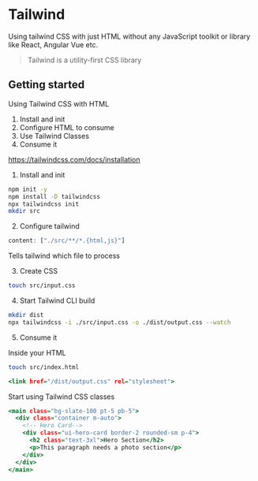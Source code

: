 # Tailwind

Using tailwind CSS with just HTML without any
JavaScript toolkit or library like React, Angular
Vue etc.

> Tailwind is a utility-first CSS library

## Getting started

Using Tailwind CSS with HTML

1. Install and init
2. Configure HTML to consume
3. Use Tailwind Classes
4. Consume it

https://tailwindcss.com/docs/installation

1. Install and init

```bash
npm init -y
npm install -D tailwindcss
npx tailwindcss init
mkdir src
```

2. Configure tailwind

```javascript:file=tailwind.config.js
content: ["./src/**/*.{html,js}"]
```

Tells tailwind which file to process

3. Create CSS

```bash
touch src/input.css
```

4. Start Tailwind CLI build

```bash
mkdir dist
npx tailwindcss -i ./src/input.css -o ./dist/output.css --watch
```

5. Consume it

Inside your HTML

```bash
touch src/index.html
```

```HTML:file=index.html
<link href="/dist/output.css" rel="stylesheet">
```

Start using Tailwind CSS classes

```HTML:file=index.html
<main class="bg-slate-100 pt-5 pb-5">
  <div class="container m-auto">
    <!-- Hero Card-->
    <div class="ui-hero-card border-2 rounded-sm p-4">
      <h2 class="text-3xl">Hero Section</h2>
      <p>This paragraph needs a photo section</p>
    </div>
  </div>
</main>
```
